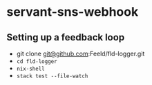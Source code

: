 # servant-sns-webhook


## Setting up a feedback loop

- git clone git@github.com:Feeld/fld-logger.git
- `cd fld-logger`
- `nix-shell`
- `stack test --file-watch`

